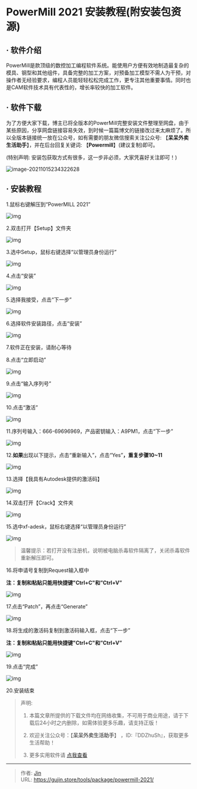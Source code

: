 # PowerMill 2021 安装教程(附安装包资源)


## · 软件介绍
PowerMill是款顶级的数控加工编程软件系统。能使用户方便有效地制造最复杂的模具、钢型和其他组件，具备完整的加工方案，对预备加工模型不需人为干预，对操作者无经验要求，编程人员能轻轻松松完成工作，更专注其他重要事情。同时也是CAM软件技术具有代表性的，增长率较快的加工软件。

## · 软件下载
为了方便大家下载，博主已将全版本的PowerMill完整安装文件整理至网盘，由于某些原因，分享网盘链接容易失效，到时候一篇篇博文的链接改过来太麻烦了。所以全版本链接统一放在公众号，如有需要的朋友微信搜索关注公众号: 【**呆呆外卖生活助手**】，并在后台回复关键词: 【**Powermill**】(建议复制)即可。

(特别声明: 安装包获取方式有很多，这一步非必须，大家凭喜好关注即可！)

![image-20211015234322628](https://img.gujin.store/img/image-20211015234322628.png)

## · 安装教程

1.鼠标右键解压到“PowerMILL 2021”

![img](https://img.gujin.store/img/v2-8fc995e1a2f80008d9dd4ce8a7153251_720w.png)



2.双击打开【Setup】文件夹

![img](https://img.gujin.store/img/v2-caad2c0ca07e930719da079b18f7e90f_720w.png)

3.选中Setup，鼠标右键选择“以管理员身份运行”

![img](https://img.gujin.store/img/v2-bfb9f20160e94bf60f8ef031afe82f9e_720w.png)

4.点击“安装”

![img](https://img.gujin.store/img/v2-f630df1a7421cce2c7a8fba2767e1d23_720w.png)

5.选择我接受，点击“下一步”

![img](https://img.gujin.store/img/v2-39c6717f38cc570b956355ff2290d27e_720w.png)

6.选择软件安装路径，点击“安装”

![img](https://img.gujin.store/img/v2-5877ce1ee4663ea0fe332d17038d2414_720w.png)

7.软件正在安装，请耐心等待

8.点击“立即启动”

![img](https://img.gujin.store/img/v2-0921b8d520bef69af352f987db17b86d_720w.png)

9.点击“输入序列号”

![img](https://img.gujin.store/img/v2-9d13386b850cca08b6f23974a4704488_720w.png)

10.点击“激活”

![img](https://img.gujin.store/img/v2-85026dc83ff86e7f3e007847cac60fe1_720w.png)

11.序列号输入：666-69696969，产品密钥输入：A9PM1，点击“下一步”

![img](https://img.gujin.store/img/v2-f9010b539a344e687fa306587c05b44a_720w.png)

12.**如果**出现以下提示，点击“重新输入”，点击“Yes”**，重复步骤10~11**

![img](https://img.gujin.store/img/v2-770f82ff57cde5f2a392186db0cab543_720w.png)

13.选择【我具有Autodesk提供的激活码】

![img](https://img.gujin.store/img/v2-0fd7ab77a410f625807fb1a5eabf298b_720w.png)

14.双击打开【Crack】文件夹

![img](https://img.gujin.store/img/v2-31ba094c083e170e901d4bac4638bd69_720w.png)



15.选中xf-adesk，鼠标右键选择“以管理员身份运行”

![img](https://img.gujin.store/img/v2-39964b1d1a7c72e2dd80c0b57dd4b969_720w.png)

> 温馨提示：若打开没有注册机，说明被电脑杀毒软件隔离了，关闭杀毒软件重新解压即可。

16.将申请号复制到Request输入框中

**注：复制和粘贴只能用快捷键"Ctrl+C"和”Ctrl+V”**

![img](https://img.gujin.store/img/v2-8ac911b0cd48e152e57c6fc058b6fe47_720w.png)

17.点击“Patch”，再点击“Generate”

![img](https://img.gujin.store/img/v2-db67cf55479c9ff915d478dba87e9f0b_720w.png)

18.将生成的激活码复制到激活码输入框，点击“下一步”

**注：复制和粘贴只能用快捷键"Ctrl+C"和”Ctrl+V”**

![img](https://img.gujin.store/img/v2-a54a01ee58288fb86b4b6c38c6049350_720w.png)

19.点击“完成”

![img](https://img.gujin.store/img/v2-7445102c1834218535fd70d6fa1f1fd5_720w.png)

20.安装结束




> 声明: 
>
> 1. 本篇文章所提供的下载文件均在网络收集，不可用于商业用途，请于下载后24小时之内删除，如需体验更多乐趣，请支持正版！
>
> 2. 欢迎关注公众号：【**呆呆外卖生活助手**】 ，ID:『DDZhuSh』，获取更多生活帮助！
>
> 3. 更多实用软件请  [点我查看](/tools)

---

> 作者: [Jin](https://img.gujin.store/img/favicon.ico)  
> URL: https://gujin.store/tools/package/powermill-2021/  

